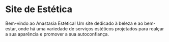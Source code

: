 # Site de Estética

Bem-vindo ao Anastasia Estética! Um site dedicado à beleza e ao bem-estar, onde há uma variedade de serviços estéticos projetados para realçar a sua aparência e promover a sua autoconfiança.

